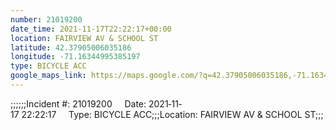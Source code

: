 ```yaml
---
number: 21019200
date_time: 2021-11-17T22:22:17+00:00
location: FAIRVIEW AV & SCHOOL ST
latitude: 42.37905006035186
longitude: -71.16344995385197
type: BICYCLE ACC
google_maps_link: https://maps.google.com/?q=42.37905006035186,-71.16344995385197
---
```


;;;;;;Incident #: 21019200     Date: 2021‐11‐17 22:22:17     Type: BICYCLE ACC;;;Location: FAIRVIEW AV & SCHOOL ST;;;
